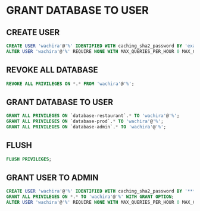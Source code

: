 # GRANT DATABASE TO USER 

## CREATE USER

```sql
CREATE USER 'wachira'@'%' IDENTIFIED WITH caching_sha2_password BY 'example1234';
ALTER USER 'wachira'@'%' REQUIRE NONE WITH MAX_QUERIES_PER_HOUR 0 MAX_CONNECTIONS_PER_HOUR 0 MAX_UPDATES_PER_HOUR 0 MAX_USER_CONNECTIONS 0;
```

## REVOKE ALL DATABASE

```sql
REVOKE ALL PRIVILEGES ON *.* FROM 'wachira'@'%';
```

## GRANT DATABASE TO USER

```sql
GRANT ALL PRIVILEGES ON `database-restaurant`.* TO 'wachira'@'%';
GRANT ALL PRIVILEGES ON `database-prod`.* TO 'wachira'@'%';
GRANT ALL PRIVILEGES ON `database-admin`.* TO 'wachira'@'%';
```

## FLUSH

```sql
FLUSH PRIVILEGES;
```

## GRANT USER TO ADMIN

```sql
CREATE USER 'wachira'@'%' IDENTIFIED WITH caching_sha2_password BY '***';
GRANT ALL PRIVILEGES ON *.* TO 'wachira'@'%' WITH GRANT OPTION;
ALTER USER 'wachira'@'%' REQUIRE NONE WITH MAX_QUERIES_PER_HOUR 0 MAX_CONNECTIONS_PER_HOUR 0 MAX_UPDATES_PER_HOUR 0 MAX_USER_CONNECTIONS 0;
```
